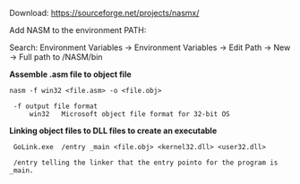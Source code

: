 Download: https://sourceforge.net/projects/nasmx/

Add NASM to the environment PATH: 

Search: Environment Variables ->  Environment Variables -> Edit Path -> New -> Full path to /NASM/bin



**Assemble .asm file to object file**

    nasm -f win32 <file.asm> -o <file.obj>
    
     -f output file format
         win32   Microsoft object file format for 32-bit OS


**Linking object files to DLL files to create an executable**

     GoLink.exe  /entry _main <file.obj> <kernel32.dll> <user32.dll>
     
     /entry telling the linker that the entry pointo for the program is _main. 








